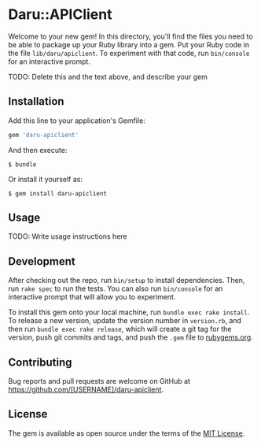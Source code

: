 # Daru::APIClient

Welcome to your new gem! In this directory, you'll find the files you need to be able to package up your Ruby library into a gem. Put your Ruby code in the file `lib/daru/apiclient`. To experiment with that code, run `bin/console` for an interactive prompt.

TODO: Delete this and the text above, and describe your gem

## Installation

Add this line to your application's Gemfile:

```ruby
gem 'daru-apiclient'
```

And then execute:

    $ bundle

Or install it yourself as:

    $ gem install daru-apiclient

## Usage

TODO: Write usage instructions here

## Development

After checking out the repo, run `bin/setup` to install dependencies. Then, run `rake spec` to run the tests. You can also run `bin/console` for an interactive prompt that will allow you to experiment.

To install this gem onto your local machine, run `bundle exec rake install`. To release a new version, update the version number in `version.rb`, and then run `bundle exec rake release`, which will create a git tag for the version, push git commits and tags, and push the `.gem` file to [rubygems.org](https://rubygems.org).

## Contributing

Bug reports and pull requests are welcome on GitHub at https://github.com/[USERNAME]/daru-apiclient.

## License

The gem is available as open source under the terms of the [MIT License](https://opensource.org/licenses/MIT).
